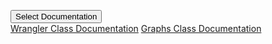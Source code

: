 <!DOCTYPE html>
<html lang="en">
<head>
<meta charset="UTF-8">
<meta name="viewport" content="width=device-width, initial-scale=1.0">
<title>Documentation Dropdown</title>
<style>
  /* Style for the dropdown */
  .dropdown {
    position: relative;
    display: inline-block;
  }

  /* Dropdown button */
  .dropdown-button {
    background-color: #4CAF50;
    color: white;
    padding: 16px;
    font-size: 16px;
    border: none;
    cursor: pointer;
  }

  /* Dropdown content (hidden by default) */
  .dropdown-content {
    display: none;
    position: absolute;
    background-color: #f9f9f9;
    min-width: 400px;
    z-index: 1;
    box-shadow: 0 8px 16px 0 rgba(0,0,0,0.2);
    padding: 12px;
    overflow-y: scroll;
    max-height: 70vh;
  }

  /* Links inside the dropdown */
  .dropdown-content a {
    color: black;
    padding: 12px 16px;
    text-decoration: none;
    display: block;
  }

  /* Change color of dropdown links on hover */
  .dropdown-content a:hover {
    background-color: #f1f1f1;
  }

  /* Show the dropdown menu on hover */
  .dropdown:hover .dropdown-content {
    display: block;
  }

  /* Change the background color of the dropdown button when the dropdown content is shown */
  .dropdown:hover .dropdown-button {
    background-color: #3e8e41;
  }
</style>
</head>
<body>

<!-- Dropdown menu -->
<div class="dropdown">
  <button class="dropdown-button">Select Documentation</button>
  <div class="dropdown-content">
    <a href="#wrangler-class-documentation">Wrangler Class Documentation</a>
    <a href="#graphs-class-documentation">Graphs Class Documentation</a>
  </div>
</div>

<!-- Markdown content -->
<div id="wrangler-class-documentation">
  <!-- Insert Wrangler class documentation markdown here -->
</div>

<div id="graphs-class-documentation">
  <!-- Insert Graphs class documentation markdown here -->
</div>

</body>
</html>

